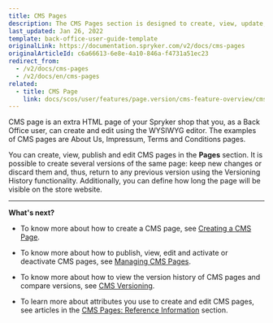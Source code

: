 ```yaml
---
title: CMS Pages
description: The CMS Pages section is designed to create, view, update, publish CMS pages, compare its versions, and activate/deactivate in the Back Office.
last_updated: Jan 26, 2022
template: back-office-user-guide-template
originalLink: https://documentation.spryker.com/v2/docs/cms-pages
originalArticleId: c6a66613-6e8e-4a10-846a-f4731a51ec23
redirect_from:
  - /v2/docs/cms-pages
  - /v2/docs/en/cms-pages
related:
  - title: CMS Page
    link: docs/scos/user/features/page.version/cms-feature-overview/cms-pages-overview.html
---
```


CMS page is an extra HTML page of your Spryker shop that you, as a Back Office user, can create and edit using the WYSIWYG editor. The examples of CMS pages are About Us, Impressum, Terms and Conditions pages. 

You can create, view, publish and edit CMS pages in the **Pages** section. It is possible to create several versions of the same page: keep new changes or discard them and, thus, return to any previous version using the Versioning History functionality. Additionally, you can define how long the page will be visible on the store website.
***
**What's next?**

* To know more about how to create a CMS page, see [Creating a CMS Page](/docs/scos/user/back-office-user-guides/{{page.version}}/content/pages/creating-cms-pages.html).

* To know more about how to publish, view, edit and activate or deactivate CMS pages, see [Managing CMS Pages](/docs/scos/user/back-office-user-guides/{{page.version}}/content/pages/managing-cms-pages.html).

* To know more about how to view the version history of CMS pages and compare versions, see [CMS Versioning](/docs/scos/user/back-office-user-guides/{{page.version}}/content/pages/managing-cms-page-versions.html).

* To learn more about attributes you use to create and edit CMS pages, see articles in the [CMS Pages: Reference Information](/docs/scos/user/back-office-user-guides/{{page.version}}/content/pages/references/cms-pages-reference-information.html) section.

